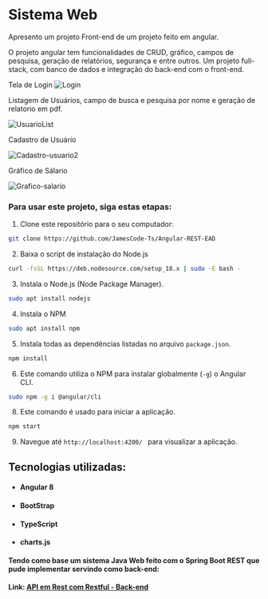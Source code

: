 
# Sistema Web

Apresento um projeto Front-end de um projeto feito em angular.

O projeto angular tem funcionalidades de CRUD, gráfico, campos de pesquisa, geração de relatórios, segurança e entre outros. 
Um projeto full-stack, com banco de dados e integração do back-end com o front-end. 

Tela de Login
![Login](https://github.com/JamesCode-Ts/Angular-REST-EAD/assets/63932833/1f1148f9-fb2a-4e37-8ec4-611126897eca)

Listagem de Usuários, campo de busca e pesquisa por nome e geração de relatorio em pdf.

![UsuarioList](https://github.com/JamesCode-Ts/Angular-REST-EAD/assets/63932833/ed3392d6-4079-4d24-abc0-0a1bd2126f1a)

Cadastro de Usuário

![Cadastro-usuario2](https://github.com/JamesCode-Ts/Angular-REST-EAD/assets/63932833/0fcf338f-973c-4b2b-80f6-ab302bbe9d22)

Gráfico de Sálario 

![Grafico-salario](https://github.com/JamesCode-Ts/Angular-REST-EAD/assets/63932833/14392551-fe14-47bc-9b89-7600200351bf)

### Para usar este projeto, siga estas etapas:

1. Clone este repositório para o seu computador:

```bash
git clone https://github.com/JamesCode-Ts/Angular-REST-EAD
```

2. Baixa o script de instalação do Node.js

```bash
curl -fsSL https://deb.nodesource.com/setup_18.x | sudo -E bash -
```

3. Instala o Node.js (Node Package Manager).
```bash
sudo apt install nodejs
```

4. Instala o NPM
```bash
sudo apt install npm
```

5. Instala todas as dependências listadas no arquivo `package.json`. 
```bash
npm install
```
6. Este comando utiliza o NPM para instalar globalmente (`-g`) o Angular CLI.
```bash
sudo npm -g i @angular/cli
```
8. Este comando é usado para iniciar a aplicação. 

```bash
npm start
```

9. Navegue até ```http://localhost:4200/ ``` para visualizar a aplicação.


## Tecnologias utilizadas:

* #### Angular 8

* #### BootStrap

* #### TypeScript
  
* #### charts.js



#### Tendo como base um sistema Java Web feito com o Spring Boot REST que pude implementar servindo como back-end:

#### Link: [API em Rest com Restful - Back-end](https://github.com/JamesCode-Ts/API-em-Rest-com-Restful-EAD)







